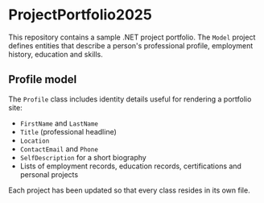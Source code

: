 # ProjectPortfolio2025

This repository contains a sample .NET project portfolio. The `Model` project defines entities that describe a person's professional profile, employment history, education and skills.

## Profile model

The `Profile` class includes identity details useful for rendering a portfolio site:

- `FirstName` and `LastName`
- `Title` (professional headline)
- `Location`
- `ContactEmail` and `Phone`
- `SelfDescription` for a short biography
- Lists of employment records, education records, certifications and personal projects

Each project has been updated so that every class resides in its own file.
